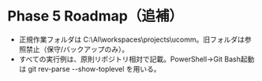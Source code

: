 # Phase 5 Roadmap（追補）
- 正規作業フォルダは C:\AI\workspaces\projects\ucomm。旧フォルダは参照禁止（保守/バックアップのみ）。
- すべての実行例は、原則リポジトリ相対で記載。PowerShell→Git Bash起動は git rev-parse --show-toplevel を用いる。
